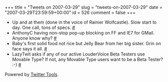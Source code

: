 +++
title = "Tweets on 2007-03-29"
slug = "tweets-on-2007-03-29"
date = "2007-03-29T23:59:59+00:00"
id = 526
comment = false
+++

*   Up and at them (done in the voice of Rainier Wolfcastle). Slow start to day. One call, tons of specs. [#](http://twitter.com/conoro/statuses/14908881)
*   AnthonyC having non-stop pop-up blocking on FF and IE7 for GMail. Anyone know why? [#](http://twitter.com/conoro/statuses/14965081)
*   Baby's first solid food not rice but Jelly Bear from her big sister. Grin on face says it all. [#](http://twitter.com/conoro/statuses/15017071)
*   LazyTwit asks if any of our active LouderVoice Beta Testers use Movable Type? If not, any Movable Type users want to be a Beta Tester? :-) [#](http://twitter.com/conoro/statuses/15117141)

Powered by [Twitter Tools](http://alexking.org/projects/wordpress).
